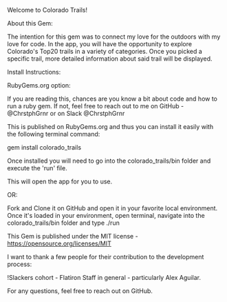 Welcome to Colorado Trails!


About this Gem:

The intention for this gem was to connect my love for the outdoors with my love for code. 
In the app, you will have the opportunity to explore Colorado's Top20 trails in a variety of categories. 
Once you picked a specific trail, more detailed information about said trail will be displayed. 


Install Instructions:

RubyGems.org option:

If you are reading this, chances are you know a bit about code and how to run a ruby gem. 
If not, feel free to reach out to me on GitHub - @ChrstphGrnr or on Slack @ChrstphGrnr

This is published on RubyGems.org and thus you can install it easily with the following terminal command:

gem install colorado_trails

Once installed you will need to go into the colorado_trails/bin folder and execute the 'run' file. 

This will open the app for you to use. 


OR: 

Fork and Clone it on GitHub and open it in your favorite local environment. 
Once it's loaded in your environment, open terminal, navigate into the colorado_trails/bin folder and type ./run 


This Gem is published under the MIT license - https://opensource.org/licenses/MIT


I want to thank a few people for their contribution to the development process: 

!Slackers cohort - Flatiron Staff in general - particularly Alex Aguilar. 

For any questions, feel free to reach out on GitHub. 





